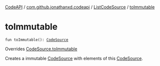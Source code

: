 [CodeAPI](../../index.md) / [com.github.jonathanxd.codeapi](../index.md) / [ListCodeSource](index.md) / [toImmutable](.)

# toImmutable

`fun toImmutable(): `[`CodeSource`](../-code-source/index.md)

Overrides [CodeSource.toImmutable](../-code-source/to-immutable.md)

Creates a immutable [CodeSource](../-code-source/index.md) with elements of this [CodeSource](../-code-source/index.md).

